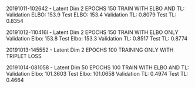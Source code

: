 20191011-102642 - Latent Dim 2 
EPOCHS 150
TRAIN WITH ELBO AND TL:
Validation ELBO: 153.9 Test ELBO: 153.4
Validation TL: 0.8079 Test TL: 0.8354

20191012-110416l - Latent Dim 2
EPOCHS 150
TRAIN WITH ELBO ONLY
Validation Elbo: 153.8 Test Elbo: 153.3
Validation TL: 0.8517 Test TL: 0.8774

20191013-145552 - Latent Dim 2
EPOCHS 100
TRAINING ONLY WITH TRIPLET LOSS


20191014-081058 - Latent Dim 50
EPOCHS 100
TRAIN WITH ELBO AND TL:
Validation Elbo: 101.3603 Test Elbo: 101.0658
Validation TL:  0.4974 Test TL: 0.4664